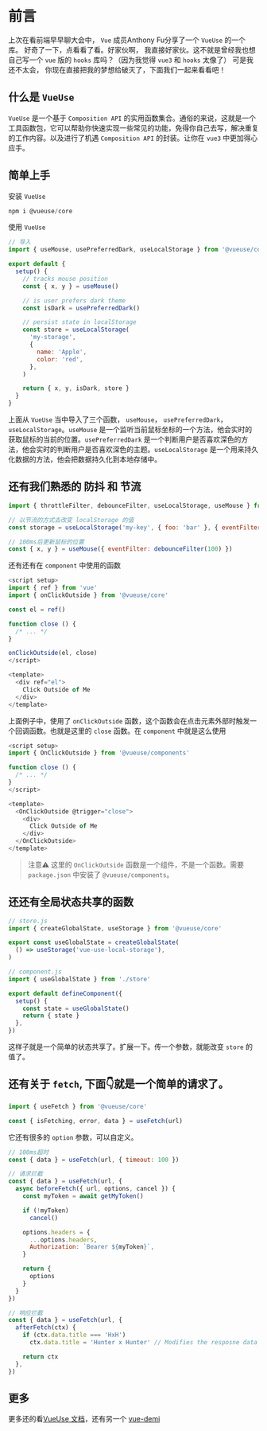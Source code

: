 # 前言

上次在看前端早早聊大会中， `Vue` 成员Anthony Fu分享了一个 `VueUse` 的一个库。 好奇了一下，点看看了看。好家伙啊， 我直接好家伙。这不就是曾经我也想自己写一个  `vue` 版的 `hooks` 库吗？（因为我觉得 `vue3` 和 `hooks` 太像了） 可是我还不太会， 你现在直接把我的梦想给破灭了，下面我们一起来看看吧！

## 什么是 `VueUse`

`VueUse` 是一个基于 `Composition API` 的实用函数集合。通俗的来说，这就是一个工具函数包，它可以帮助你快速实现一些常见的功能，免得你自己去写，解决重复的工作内容。以及进行了机遇 `Composition API` 的封装。让你在 `vue3` 中更加得心应手。

## 简单上手

安装 `VueUse`

```js
npm i @vueuse/core
```

使用 `VueUse`

```js
// 导入
import { useMouse, usePreferredDark, useLocalStorage } from '@vueuse/core'

export default {
  setup() {
    // tracks mouse position
    const { x, y } = useMouse()

    // is user prefers dark theme
    const isDark = usePreferredDark()

    // persist state in localStorage
    const store = useLocalStorage(
      'my-storage',
      {
        name: 'Apple',
        color: 'red',
      },
    )

    return { x, y, isDark, store }
  }
}
```

上面从 `VueUse` 当中导入了三个函数， `useMouse`， `usePreferredDark`， `useLocalStorage`。`useMouse` 是一个监听当前鼠标坐标的一个方法，他会实时的获取鼠标的当前的位置。`usePreferredDark` 是一个判断用户是否喜欢深色的方法，他会实时的判断用户是否喜欢深色的主题。`useLocalStorage` 是一个用来持久化数据的方法，他会把数据持久化到本地存储中。

## 还有我们熟悉的 **防抖** 和 **节流**

```js
import { throttleFilter, debounceFilter, useLocalStorage, useMouse } from '@vueuse/core'

// 以节流的方式去改变 localStorage 的值
const storage = useLocalStorage('my-key', { foo: 'bar' }, { eventFilter: throttleFilter(1000) })

// 100ms后更新鼠标的位置
const { x, y } = useMouse({ eventFilter: debounceFilter(100) })
```

还有还有在 `component` 中使用的函数

```js
<script setup>
import { ref } from 'vue'
import { onClickOutside } from '@vueuse/core'

const el = ref()

function close () {
  /* ... */
}

onClickOutside(el, close)
</script>

<template>
  <div ref="el">
    Click Outside of Me
  </div>
</template>
```

上面例子中，使用了 `onClickOutside` 函数，这个函数会在点击元素外部时触发一个回调函数。也就是这里的 `close` 函数。在 `component` 中就是这么使用

```js
<script setup>
import { OnClickOutside } from '@vueuse/components'

function close () {
  /* ... */
}
</script>

<template>
  <OnClickOutside @trigger="close">
    <div>
      Click Outside of Me
    </div>
  </OnClickOutside>
</template>
```

> 注意⚠️ 这里的 `OnClickOutside` 函数是一个组件，不是一个函数。需要`package.json` 中安装了 `@vueuse/components`。

## 还还有全局状态共享的函数

```js
// store.js
import { createGlobalState, useStorage } from '@vueuse/core'

export const useGlobalState = createGlobalState(
  () => useStorage('vue-use-local-storage'),
)
```

```js
// component.js
import { useGlobalState } from './store'

export default defineComponent({
  setup() {
    const state = useGlobalState()
    return { state }
  },
})
```

这样子就是一个简单的状态共享了。扩展一下。传一个参数，就能改变 `store` 的值了。

## 还有关于 `fetch`, 下面👇就是一个简单的请求了。

```js
import { useFetch } from '@vueuse/core'

const { isFetching, error, data } = useFetch(url)
```
它还有很多的 `option` 参数，可以自定义。

```js
// 100ms超时
const { data } = useFetch(url, { timeout: 100 })
```

```js
// 请求拦截
const { data } = useFetch(url, {
  async beforeFetch({ url, options, cancel }) {
    const myToken = await getMyToken()

    if (!myToken)
      cancel()

    options.headers = {
      ...options.headers,
      Authorization: `Bearer ${myToken}`,
    }

    return {
      options
    }
  }
})
```

```js
// 响应拦截
const { data } = useFetch(url, {
  afterFetch(ctx) {
    if (ctx.data.title === 'HxH')
      ctx.data.title = 'Hunter x Hunter' // Modifies the resposne data

    return ctx
  },
})
```

## 更多

更多还的看[VueUse 文档](https://vueuse.org/)，还有另一个 [vue-demi](https://github.com/vueuse/vue-demi)